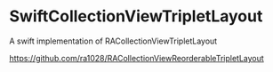 SwiftCollectionViewTripletLayout
================================

A swift implementation of RACollectionViewTripletLayout

https://github.com/ra1028/RACollectionViewReorderableTripletLayout
